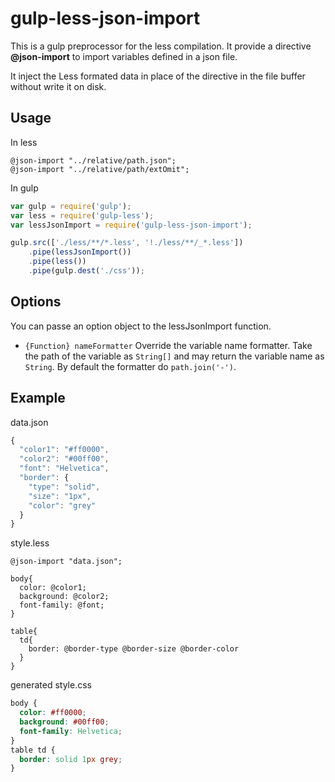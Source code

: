 # gulp-less-json-import

This is a gulp preprocessor for the less compilation. It provide a directive **@json-import** to import variables 
defined in a json file.

It inject the Less formated data in place of the directive in the file buffer without write it on disk.


## Usage

In less
```Less
@json-import "../relative/path.json";
@json-import "../relative/path/extOmit";
```

In gulp
```javascript
var gulp = require('gulp');
var less = require('gulp-less');
var lessJsonImport = require('gulp-less-json-import');

gulp.src(['./less/**/*.less', '!./less/**/_*.less'])
    .pipe(lessJsonImport())
    .pipe(less())
    .pipe(gulp.dest('./css'));
```


## Options

You can passe an option object to the lessJsonImport function.

- `{Function} nameFormatter` Override the variable name formatter. Take the path of the variable as `String[]` and may return the variable name as `String`.
By default the formatter do `path.join('-')`.
 

## Example

data.json
```javascript
{
  "color1": "#ff0000",
  "color2": "#00ff00",
  "font": "Helvetica",
  "border": {
    "type": "solid",
    "size": "1px",
    "color": "grey"
  }
}
```

style.less
```Less
@json-import "data.json";

body{
  color: @color1;
  background: @color2;
  font-family: @font;
}

table{
  td{
    border: @border-type @border-size @border-color
  }
}
```

generated style.css
```css
body {
  color: #ff0000;
  background: #00ff00;
  font-family: Helvetica;
}
table td {
  border: solid 1px grey;
}

```
